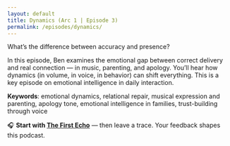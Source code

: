 ```yaml
---
layout: default
title: Dynamics (Arc 1 | Episode 3)
permalink: /episodes/dynamics/
---
```


What’s the difference between accuracy and presence?

In this episode, Ben examines the emotional gap between correct delivery and real connection — in music, parenting, and apology. You’ll hear how dynamics (in volume, in voice, in behavior) can shift everything. This is a key episode on emotional intelligence in daily interaction.

**Keywords**: emotional dynamics, relational repair, musical expression and parenting, apology tone, emotional intelligence in families, trust-building through voice

🎧 **Start with [The First Echo](https://yyand.me/the-first-echo)** — then leave a trace. Your feedback shapes this podcast.